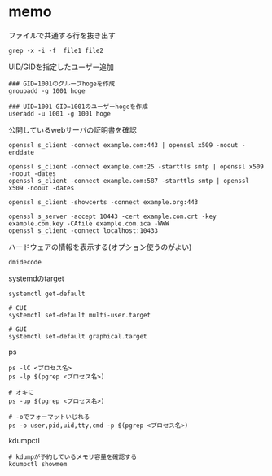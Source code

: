 # memo
ファイルで共通する行を抜き出す
```
grep -x -i -f  file1 file2
```
UID/GIDを指定したユーザー追加
```
### GID=1001のグループhogeを作成
groupadd -g 1001 hoge

### UID=1001 GID=1001のユーザーhogeを作成
useradd -u 1001 -g 1001 hoge
```
公開しているwebサーバの証明書を確認
```
openssl s_client -connect example.com:443 | openssl x509 -noout -enddate

openssl s_client -connect example.com:25 -starttls smtp | openssl x509 -noout -dates
openssl s_client -connect example.com:587 -starttls smtp | openssl x509 -noout -dates

openssl s_client -showcerts -connect example.org:443

openssl s_server -accept 10443 -cert example.com.crt -key example.com.key -CAfile example.com.ica -WWW
openssl s_client -connect localhost:10433
```
ハードウェアの情報を表示する(オプション使うのがよい)
```
dmidecode
```
systemdのtarget
```
systemctl get-default

# CUI
systemctl set-default multi-user.target

# GUI
systemctl set-default graphical.target
```

ps
```
ps -lC <プロセス名>
ps -lp $(pgrep <プロセス名>)

# オキに
ps -up $(pgrep <プロセス名>)

# -oでフォーマットいじれる
ps -o user,pid,uid,tty,cmd -p $(pgrep <プロセス名>)
```

kdumpctl
```
# kdumpが予約しているメモリ容量を確認する
kdumpctl showmem
```

